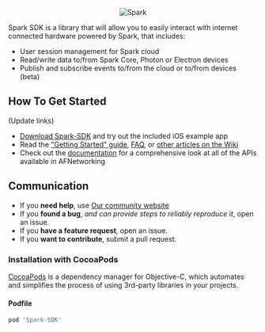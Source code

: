 <p align="center" >
<img src="https://s3.amazonaws.com/spark-website/spark.png" alt="Spark" title="Spark">
</p>

<!---
(Update link)
[![Build Status](https://travis-ci.org/AFNetworking/AFNetworking.svg)](https://travis-ci.org/Spark-SDK/Spark-SDK)
-->
Spark SDK is a library that will allow you to easily interact with internet connected hardware powered by Spark, that includes:
- User session management for Spark cloud
- Read/write data to/from Spark Core, Photon or Electron devices
- Publish and subscribe events to/from the cloud or to/from devices (beta)

## How To Get Started

(Update links)
- [Download Spark-SDK](https://github.com/AFNetworking/AFNetworking/archive/master.zip) and try out the included iOS example app
- Read the ["Getting Started" guide](https://github.com/AFNetworking/AFNetworking/wiki/Getting-Started-with-AFNetworking), [FAQ](https://github.com/AFNetworking/AFNetworking/wiki/AFNetworking-FAQ), or [other articles on the Wiki](https://github.com/AFNetworking/AFNetworking/wiki)
- Check out the [documentation](http://cocoadocs.org/docsets/AFNetworking/) for a comprehensive look at all of the APIs available in AFNetworking

## Communication

- If you **need help**, use [Our community website](http://comuunity.spark.io)
- If you **found a bug**, _and can provide steps to reliably reproduce it_, open an issue.
- If you **have a feature request**, open an issue.
- If you **want to contribute**, submit a pull request.

### Installation with CocoaPods

[CocoaPods](http://cocoapods.org) is a dependency manager for Objective-C, which automates and simplifies the process of using 3rd-party libraries in your projects. 

#### Podfile

```ruby
pod 'Spark-SDK'
```


